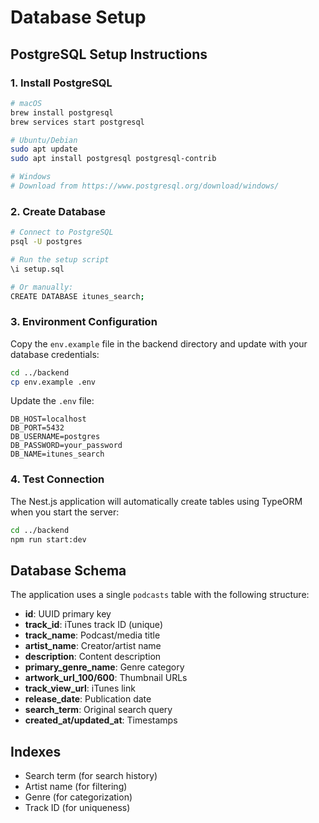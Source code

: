 # Database Setup

## PostgreSQL Setup Instructions

### 1. Install PostgreSQL
```bash
# macOS
brew install postgresql
brew services start postgresql

# Ubuntu/Debian
sudo apt update
sudo apt install postgresql postgresql-contrib

# Windows
# Download from https://www.postgresql.org/download/windows/
```

### 2. Create Database
```bash
# Connect to PostgreSQL
psql -U postgres

# Run the setup script
\i setup.sql

# Or manually:
CREATE DATABASE itunes_search;
```

### 3. Environment Configuration
Copy the `env.example` file in the backend directory and update with your database credentials:

```bash
cd ../backend
cp env.example .env
```

Update the `.env` file:
```
DB_HOST=localhost
DB_PORT=5432
DB_USERNAME=postgres
DB_PASSWORD=your_password
DB_NAME=itunes_search
```

### 4. Test Connection
The Nest.js application will automatically create tables using TypeORM when you start the server:

```bash
cd ../backend
npm run start:dev
```

## Database Schema

The application uses a single `podcasts` table with the following structure:

- **id**: UUID primary key
- **track_id**: iTunes track ID (unique)
- **track_name**: Podcast/media title
- **artist_name**: Creator/artist name
- **description**: Content description
- **primary_genre_name**: Genre category
- **artwork_url_100/600**: Thumbnail URLs
- **track_view_url**: iTunes link
- **release_date**: Publication date
- **search_term**: Original search query
- **created_at/updated_at**: Timestamps

## Indexes
- Search term (for search history)
- Artist name (for filtering)
- Genre (for categorization)
- Track ID (for uniqueness)
